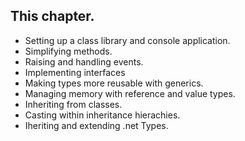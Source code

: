 ## This chapter.

- Setting up a class library and console application.
- Simplifying methods.
- Raising and handling events.
- Implementing interfaces
- Making types more reusable with generics.
- Managing memory with reference and value types.
- Inheriting from classes.
- Casting within inheritance hierachies.
- Iheriting and extending .net Types.
